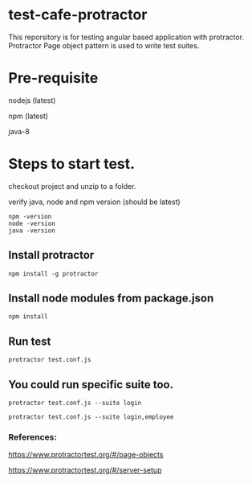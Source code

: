 # test-cafe-protractor
This reporsitory is for testing angular based application with protractor.
Protractor Page object pattern is used to write test suites. 

# Pre-requisite 
nodejs (latest)

npm   (latest)

java-8

# Steps to start test. 
checkout project and unzip to a folder. 

verify java, node and npm version (should be latest)
```
npm -version
node -version
java -version
```
## Install protractor
`npm install -g protractor`

## Install node modules from package.json
`npm install `

## Run test
`protractor test.conf.js`

## You could run specific suite too. 
```
protractor test.conf.js --suite login

protractor test.conf.js --suite login,employee
```

### References: 
https://www.protractortest.org/#/page-objects

https://www.protractortest.org/#/server-setup

